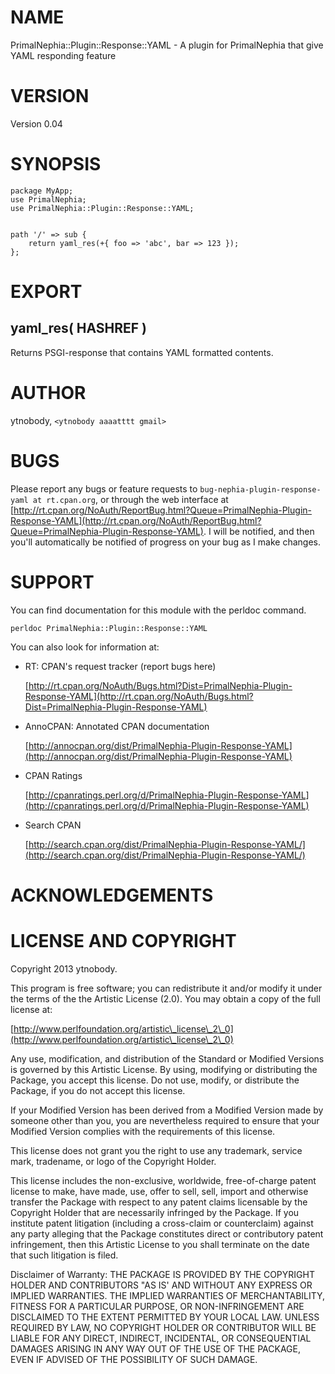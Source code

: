 # NAME

PrimalNephia::Plugin::Response::YAML - A plugin for PrimalNephia that give YAML responding feature

# VERSION

Version 0.04

# SYNOPSIS

    package MyApp;
    use PrimalNephia;
    use PrimalNephia::Plugin::Response::YAML;
    

    path '/' => sub {
        return yaml_res(+{ foo => 'abc', bar => 123 });
    };

# EXPORT

## yaml\_res( HASHREF )

Returns PSGI-response that contains YAML formatted contents.

# AUTHOR

ytnobody, `<ytnobody aaaatttt gmail>`

# BUGS

Please report any bugs or feature requests to `bug-nephia-plugin-response-yaml at rt.cpan.org`, or through
the web interface at [http://rt.cpan.org/NoAuth/ReportBug.html?Queue=PrimalNephia-Plugin-Response-YAML](http://rt.cpan.org/NoAuth/ReportBug.html?Queue=PrimalNephia-Plugin-Response-YAML).  I will be notified, and then you'll
automatically be notified of progress on your bug as I make changes.

# SUPPORT

You can find documentation for this module with the perldoc command.

    perldoc PrimalNephia::Plugin::Response::YAML



You can also look for information at:

- RT: CPAN's request tracker (report bugs here)

    [http://rt.cpan.org/NoAuth/Bugs.html?Dist=PrimalNephia-Plugin-Response-YAML](http://rt.cpan.org/NoAuth/Bugs.html?Dist=PrimalNephia-Plugin-Response-YAML)

- AnnoCPAN: Annotated CPAN documentation

    [http://annocpan.org/dist/PrimalNephia-Plugin-Response-YAML](http://annocpan.org/dist/PrimalNephia-Plugin-Response-YAML)

- CPAN Ratings

    [http://cpanratings.perl.org/d/PrimalNephia-Plugin-Response-YAML](http://cpanratings.perl.org/d/PrimalNephia-Plugin-Response-YAML)

- Search CPAN

    [http://search.cpan.org/dist/PrimalNephia-Plugin-Response-YAML/](http://search.cpan.org/dist/PrimalNephia-Plugin-Response-YAML/)



# ACKNOWLEDGEMENTS



# LICENSE AND COPYRIGHT

Copyright 2013 ytnobody.

This program is free software; you can redistribute it and/or modify it
under the terms of the the Artistic License (2.0). You may obtain a
copy of the full license at:

[http://www.perlfoundation.org/artistic\_license\_2\_0](http://www.perlfoundation.org/artistic\_license\_2\_0)

Any use, modification, and distribution of the Standard or Modified
Versions is governed by this Artistic License. By using, modifying or
distributing the Package, you accept this license. Do not use, modify,
or distribute the Package, if you do not accept this license.

If your Modified Version has been derived from a Modified Version made
by someone other than you, you are nevertheless required to ensure that
your Modified Version complies with the requirements of this license.

This license does not grant you the right to use any trademark, service
mark, tradename, or logo of the Copyright Holder.

This license includes the non-exclusive, worldwide, free-of-charge
patent license to make, have made, use, offer to sell, sell, import and
otherwise transfer the Package with respect to any patent claims
licensable by the Copyright Holder that are necessarily infringed by the
Package. If you institute patent litigation (including a cross-claim or
counterclaim) against any party alleging that the Package constitutes
direct or contributory patent infringement, then this Artistic License
to you shall terminate on the date that such litigation is filed.

Disclaimer of Warranty: THE PACKAGE IS PROVIDED BY THE COPYRIGHT HOLDER
AND CONTRIBUTORS "AS IS' AND WITHOUT ANY EXPRESS OR IMPLIED WARRANTIES.
THE IMPLIED WARRANTIES OF MERCHANTABILITY, FITNESS FOR A PARTICULAR
PURPOSE, OR NON-INFRINGEMENT ARE DISCLAIMED TO THE EXTENT PERMITTED BY
YOUR LOCAL LAW. UNLESS REQUIRED BY LAW, NO COPYRIGHT HOLDER OR
CONTRIBUTOR WILL BE LIABLE FOR ANY DIRECT, INDIRECT, INCIDENTAL, OR
CONSEQUENTIAL DAMAGES ARISING IN ANY WAY OUT OF THE USE OF THE PACKAGE,
EVEN IF ADVISED OF THE POSSIBILITY OF SUCH DAMAGE.



